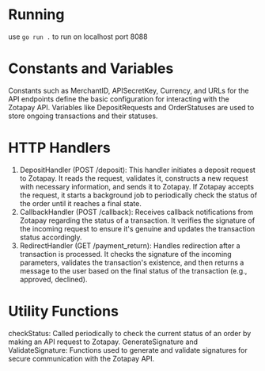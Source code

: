 # Running

use ```go run .``` to run on localhost port 8088

# Constants and Variables

Constants such as MerchantID, APISecretKey, Currency, and URLs for the API endpoints define the basic configuration for interacting with the Zotapay API.
Variables like DepositRequests and OrderStatuses are used to store ongoing transactions and their statuses.

# HTTP Handlers

1. DepositHandler (POST /deposit): This handler initiates a deposit request to Zotapay. It reads the request, validates it, constructs a new request with necessary information, and sends it to Zotapay. If Zotapay accepts the request, it starts a background job to periodically check the status of the order until it reaches a final state.
2. CallbackHandler (POST /callback): Receives callback notifications from Zotapay regarding the status of a transaction. It verifies the signature of the incoming request to ensure it's genuine and updates the transaction status accordingly.
3. RedirectHandler (GET /payment_return): Handles redirection after a transaction is processed. It checks the signature of the incoming parameters, validates the transaction's existence, and then returns a message to the user based on the final status of the transaction (e.g., approved, declined).

# Utility Functions

checkStatus: Called periodically to check the current status of an order by making an API request to Zotapay.
GenerateSignature and ValidateSignature: Functions used to generate and validate signatures for secure communication with the Zotapay API. 